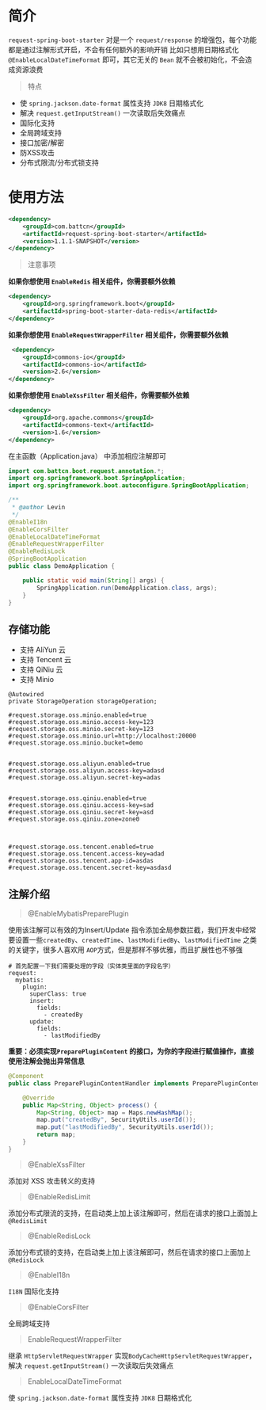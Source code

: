 # 简介

`request-spring-boot-starter` 对是一个 `request/response` 的增强包，每个功能都是通过注解形式开启，不会有任何额外的影响开销
比如只想用日期格式化 `@EnableLocalDateTimeFormat` 即可，其它无关的 `Bean` 就不会被初始化，不会造成资源浪费 


> 特点

- 使 `spring.jackson.date-format` 属性支持 `JDK8` 日期格式化
- 解决 `request.getInputStream()` 一次读取后失效痛点  
- 国际化支持
- 全局跨域支持
- 接口加密/解密
- 防XSS攻击
- 分布式限流/分布式锁支持

# 使用方法

``` xml
<dependency>
    <groupId>com.battcn</groupId>
    <artifactId>request-spring-boot-starter</artifactId>
    <version>1.1.1-SNAPSHOT</version>
</dependency>
```

> 注意事项

**如果你想使用 `EnableRedis` 相关组件，你需要额外依赖**

``` xml
<dependency>
    <groupId>org.springframework.boot</groupId>
    <artifactId>spring-boot-starter-data-redis</artifactId>
</dependency>
```

**如果你想使用 `EnableRequestWrapperFilter` 相关组件，你需要额外依赖**

``` xml
 <dependency>
    <groupId>commons-io</groupId>
    <artifactId>commons-io</artifactId>
    <version>2.6</version>
</dependency>
```

**如果你想使用 `EnableXssFilter` 相关组件，你需要额外依赖**

``` xml
<dependency>
    <groupId>org.apache.commons</groupId>
    <artifactId>commons-text</artifactId>
    <version>1.6</version>
</dependency>
```



在主函数（Application.java） 中添加相应注解即可

``` java
import com.battcn.boot.request.annotation.*;
import org.springframework.boot.SpringApplication;
import org.springframework.boot.autoconfigure.SpringBootApplication;

/**
 * @author Levin
 */
@EnableI18n
@EnableCorsFilter
@EnableLocalDateTimeFormat
@EnableRequestWrapperFilter
@EnableRedisLock
@SpringBootApplication
public class DemoApplication {

    public static void main(String[] args) {
        SpringApplication.run(DemoApplication.class, args);
    }
}

```


## 存储功能

- 支持 AliYun 云
- 支持 Tencent 云
- 支持 QiNiu 云
- 支持 Minio 

``` 
@Autowired
private StorageOperation storageOperation;

#request.storage.oss.minio.enabled=true
#request.storage.oss.minio.access-key=123
#request.storage.oss.minio.secret-key=123
#request.storage.oss.minio.url=http://localhost:20000
#request.storage.oss.minio.bucket=demo


#request.storage.oss.aliyun.enabled=true
#request.storage.oss.aliyun.access-key=adasd
#request.storage.oss.aliyun.secret-key=adas


#request.storage.oss.qiniu.enabled=true
#request.storage.oss.qiniu.access-key=sad
#request.storage.oss.qiniu.secret-key=asd
#request.storage.oss.qiniu.zone=zone0



#request.storage.oss.tencent.enabled=true
#request.storage.oss.tencent.access-key=adad
#request.storage.oss.tencent.app-id=asdas
#request.storage.oss.tencent.secret-key=asdasd
```


## 注解介绍

> @EnableMybatisPreparePlugin

使用该注解可以有效的为Insert/Update 指令添加全局参数拦截，我们开发中经常要设置一些`createdBy`、`createdTime`、`lastModifiedBy`、`lastModifiedTime` 之类的关键字，很多人喜欢用 `AOP`方式，但是那样不够优雅，而且扩展性也不够强
``` properties
# 首先配置一下我们需要处理的字段（实体类里面的字段名字）
request:
  mybatis:
    plugin:
      superClass: true
      insert:
        fields:
          - createdBy
      update:
        fields:
          - lastModifiedBy            
```

**重要：必须实现`PreparePluginContent` 的接口，为你的字段进行赋值操作，直接使用注解会抛出异常信息**

``` java
@Component
public class PreparePluginContentHandler implements PreparePluginContent {

    @Override
    public Map<String, Object> process() {
        Map<String, Object> map = Maps.newHashMap();
        map.put("createdBy", SecurityUtils.userId());
        map.put("lastModifiedBy", SecurityUtils.userId());
        return map;
    }
}  
```

> @EnableXssFilter

添加对 XSS 攻击转义的支持

> @EnableRedisLimit

添加分布式限流的支持，在启动类上加上该注解即可，然后在请求的接口上面加上`@RedisLimit`

> @EnableRedisLock

添加分布式锁的支持，在启动类上加上该注解即可，然后在请求的接口上面加上`@RedisLock`

> @EnableI18n

`I18N` 国际化支持
 
> @EnableCorsFilter

全局跨域支持

> EnableRequestWrapperFilter

继承 `HttpServletRequestWrapper` 实现`BodyCacheHttpServletRequestWrapper`，解决 `request.getInputStream()` 一次读取后失效痛点

> EnableLocalDateTimeFormat

使 `spring.jackson.date-format` 属性支持 `JDK8` 日期格式化